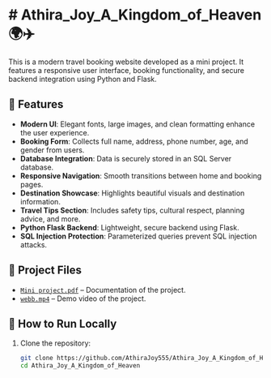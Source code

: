 # # Athira_Joy_A_Kingdom_of_Heaven 🌍✈️

This is a modern travel booking website developed as a mini project. It features a responsive user interface, booking functionality, and secure backend integration using Python and Flask.

## 🌟 Features

- **Modern UI**: Elegant fonts, large images, and clean formatting enhance the user experience.
- **Booking Form**: Collects full name, address, phone number, age, and gender from users.
- **Database Integration**: Data is securely stored in an SQL Server database.
- **Responsive Navigation**: Smooth transitions between home and booking pages.
- **Destination Showcase**: Highlights beautiful visuals and destination information.
- **Travel Tips Section**: Includes safety tips, cultural respect, planning advice, and more.
- **Python Flask Backend**: Lightweight, secure backend using Flask.
- **SQL Injection Protection**: Parameterized queries prevent SQL injection attacks.

## 📂 Project Files

- [`Mini project.pdf`](Mini%20project.pdf) – Documentation of the project.
- [`webb.mp4`](webb.mp4) – Demo video of the project.

## 🚀 How to Run Locally

1. Clone the repository:
   ```bash
   git clone https://github.com/AthiraJoy555/Athira_Joy_A_Kingdom_of_Heaven.git
   cd Athira_Joy_A_Kingdom_of_Heaven
